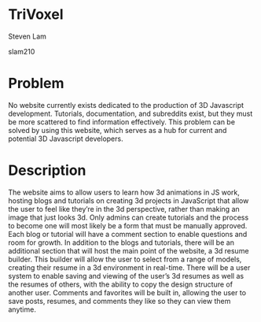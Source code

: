 # TriVoxel

Steven Lam

slam210

# Problem
No website currently exists dedicated to the production of 3D Javascript development. Tutorials, documentation, and subreddits exist, but they must be more scattered to find information effectively. This problem can be solved by using this website, which serves as a hub for current and potential 3D Javascript developers.

# Description

The website aims to allow users to learn how 3d animations in JS work, hosting blogs and tutorials on creating 3d projects in JavaScript that allow the user to feel like they’re in the 3d perspective, rather than making an image that just looks 3d. Only admins can create tutorials and the process to become one will most likely be a form that must be manually approved. Each blog or tutorial will have a comment section to enable questions and room for growth. In addition to the blogs and tutorials, there will be an additional section that will host the main point of the website, a 3d resume builder. This builder will allow the user to select from a range of models, creating their resume in a 3d environment in real-time. There will be a user system to enable saving and viewing of the user’s 3d resumes as well as the resumes of others, with the ability to copy the design structure of another user. Comments and favorites will be built in, allowing the user to save posts, resumes, and comments they like so they can view them anytime.
